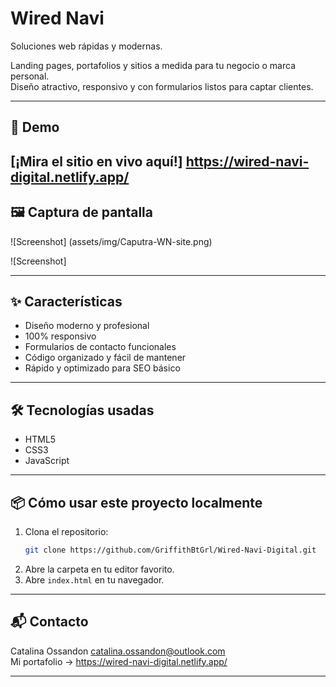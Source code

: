 # Wired Navi

Soluciones web rápidas y modernas.

Landing pages, portafolios y sitios a medida para tu negocio o marca personal.  
Diseño atractivo, responsivo y con formularios listos para captar clientes.

---

## 🚀 Demo

[¡Mira el sitio en vivo aquí!] https://wired-navi-digital.netlify.app/
---

## 🖼️ Captura de pantalla

![Screenshot] (assets/img/Caputra-WN-site.png)

![Screenshot] 

---

## ✨ Características

- Diseño moderno y profesional
- 100% responsivo
- Formularios de contacto funcionales
- Código organizado y fácil de mantener
- Rápido y optimizado para SEO básico

---

## 🛠️ Tecnologías usadas

- HTML5
- CSS3
- JavaScript

---

## 📦 Cómo usar este proyecto localmente

1. Clona el repositorio:
   ```bash
   git clone https://github.com/GriffithBtGrl/Wired-Navi-Digital.git
   ```
2. Abre la carpeta en tu editor favorito.
3. Abre `index.html` en tu navegador.

---

## 📬 Contacto

Catalina Ossandon 
catalina.ossandon@outlook.com  
Mi portafolio -> https://wired-navi-digital.netlify.app/  

---